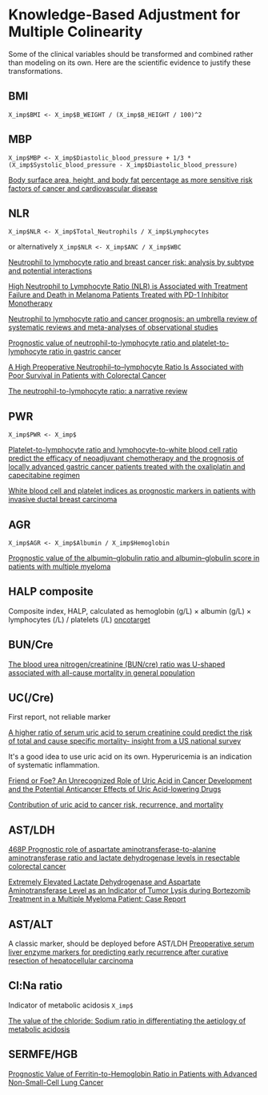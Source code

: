 # Knowledge-Based Adjustment for Multiple Colinearity

Some of the clinical variables should be transformed and combined rather than modeling on its own. Here are the scientific evidence to justify these transformations.

## BMI
`X_imp$BMI <- X_imp$B_WEIGHT / (X_imp$B_HEIGHT / 100)^2`

## MBP
`X_imp$MBP <- X_imp$Diastolic_blood_pressure + 1/3 * (X_imp$Systolic_blood_pressure - X_imp$Diastolic_blood_pressure)`

[Body surface area, height, and body fat percentage as more sensitive risk factors of cancer and cardiovascular disease](https://www.ncbi.nlm.nih.gov/pmc/articles/PMC7300397/)

## NLR
`X_imp$NLR <- X_imp$Total_Neutrophils / X_imp$Lymphocytes`

or alternatively
`X_imp$NLR <- X_imp$ANC / X_imp$WBC`

[Neutrophil to lymphocyte ratio and breast cancer risk: analysis by subtype and potential interactions](https://www.nature.com/articles/s41598-020-70077-z)

[High Neutrophil to Lymphocyte Ratio (NLR) is Associated with Treatment Failure and Death in Melanoma Patients Treated with PD-1 Inhibitor Monotherapy](https://www.ncbi.nlm.nih.gov/pmc/articles/PMC6906249/)

[Neutrophil to lymphocyte ratio and cancer prognosis: an umbrella review of systematic reviews and meta-analyses of observational studies](https://bmcmedicine.biomedcentral.com/articles/10.1186/s12916-020-01817-1)

[Prognostic value of neutrophil-to-lymphocyte ratio and platelet-to-lymphocyte ratio in gastric cancer](https://journals.lww.com/md-journal/Fulltext/2018/03230/Prognostic_value_of_neutrophil_to_lymphocyte_ratio.14.aspx)

[A High Preoperative Neutrophil–to–lymphocyte Ratio Is Associated with Poor Survival in Patients with Colorectal Cancer](https://ar.iiarjournals.org/content/33/8/3291)

[The neutrophil-to-lymphocyte ratio: a narrative review](https://ecancer.org/en/journal/article/702-the-neutrophil-to-lymphocyte-ratio-a-narrative-review)

## PWR

`X_imp$PWR <- X_imp$`

[Platelet-to-lymphocyte ratio and lymphocyte-to-white blood cell ratio predict the efficacy of neoadjuvant chemotherapy and the prognosis of locally advanced gastric cancer patients treated with the oxaliplatin and capecitabine regimen](https://www.ncbi.nlm.nih.gov/pmc/articles/PMC6200072/)

[White blood cell and platelet indices as prognostic markers in patients with invasive ductal breast carcinoma](https://www.ncbi.nlm.nih.gov/pmc/articles/PMC4950562/)

## AGR
`X_imp$AGR <- X_imp$Albumin / X_imp$Hemoglobin`

[Prognostic value of the albumin–globulin ratio and albumin–globulin score in patients with multiple myeloma](https://www.ncbi.nlm.nih.gov/pmc/articles/PMC7944530/ )

## HALP composite
Composite index, HALP, calculated as hemoglobin (g/L) × albumin (g/L) × lymphocytes (/L) / platelets (/L) [oncotarget](https://www.oncotarget.com/article/12271/text/)

## BUN/Cre
[The blood urea nitrogen/creatinine (BUN/cre) ratio was U-shaped associated with all-cause mortality in general population](https://www.ncbi.nlm.nih.gov/pmc/articles/PMC8856064/)


## UC(/Cre)
First report, not reliable marker

[Α higher ratio of serum uric acid to serum creatinine could predict the risk of total and cause specific mortality- insight from a US national survey](https://pubmed.ncbi.nlm.nih.gov/32535029/)

It's a good idea to use uric acid on its own. Hyperuricemia is an indication of systematic inflammation.

[Friend or Foe? An Unrecognized Role of Uric Acid in Cancer Development and the Potential Anticancer Effects of Uric Acid-lowering Drugs](https://www.ncbi.nlm.nih.gov/pmc/articles/PMC7378935/)

[Contribution of uric acid to cancer risk, recurrence, and mortality](https://www.ncbi.nlm.nih.gov/pmc/articles/PMC3560981/)

## AST/LDH

[468P Prognostic role of aspartate aminotransferase-to-alanine aminotransferase ratio and lactate dehydrogenase levels in resectable colorectal cancer](https://www.annalsofoncology.org/article/S0923-7534(21)03218-X/fulltext)

[Extremely Elevated Lactate Dehydrogenase and Aspartate Aminotransferase Level as an Indicator of Tumor Lysis during Bortezomib Treatment in a Multiple Myeloma Patient: Case Report](https://ashpublications.org/blood/article/108/11/5123/129444/Extremely-Elevated-Lactate-Dehydrogenase-and)


## AST/ALT
A classic marker, should be deployed before AST/LDH
[Preoperative serum liver enzyme markers for predicting early recurrence after curative resection of hepatocellular carcinoma](https://pubmed.ncbi.nlm.nih.gov/25865691/)

## Cl:Na ratio
Indicator of metabolic acidosis
`X_imp$`

[The value of the chloride: Sodium ratio in differentiating the aetiology of metabolic acidosis](https://link.springer.com/article/10.1007/s001340100915)

## SERMFE/HGB
[Prognostic Value of Ferritin-to-Hemoglobin Ratio in Patients with Advanced Non-Small-Cell Lung Cancer](https://www.ncbi.nlm.nih.gov/pmc/articles/PMC6548010/)